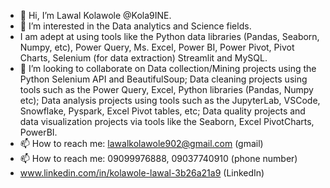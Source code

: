 - 👋 Hi, I’m Lawal Kolawole @Kola9INE.
- 👀 I’m interested in the Data analytics and Science fields.
- I am adept at using tools like the Python data libraries (Pandas, Seaborn, Numpy, etc), Power Query, Ms. Excel, Power BI, Power Pivot, Pivot Charts, Selenium (for data extraction) Streamlit and MySQL.
- 💞️ I’m looking to collaborate on Data collection/Mining projects using the Python Selenium API and BeautifulSoup; Data cleaning projects using tools such as the Power Query, Excel, Python libraries (Pandas, Numpy etc); Data analysis projects using tools such as the JupyterLab, VSCode, Snowflake, Pyspark, Excel Pivot tables, etc; Data quality projects and data visualization projects via tools like the Seaborn, Excel PivotCharts, PowerBI.
- 📫 How to reach me: lawalkolawole902@gmail.com (gmail)
- 📫 How to reach me: 09099976888, 09037740910 (phone number)
- www.linkedin.com/in/kolawole-lawal-3b26a21a9 (LinkedIn)


<!---
Kola9INE/Kola9INE is a ✨ special ✨ repository because its `README.md` (this file) appears on your GitHub profile.
You can click the Preview link to take a look at your changes.
--->
